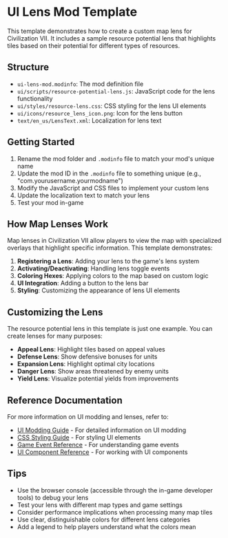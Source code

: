 # UI Lens Mod Template

This template demonstrates how to create a custom map lens for Civilization VII. It includes a sample resource potential lens that highlights tiles based on their potential for different types of resources.

## Structure

- `ui-lens-mod.modinfo`: The mod definition file
- `ui/scripts/resource-potential-lens.js`: JavaScript code for the lens functionality
- `ui/styles/resource-lens.css`: CSS styling for the lens UI elements
- `ui/icons/resource_lens_icon.png`: Icon for the lens button
- `text/en_us/LensText.xml`: Localization for lens text

## Getting Started

1. Rename the mod folder and `.modinfo` file to match your mod's unique name
2. Update the mod ID in the `.modinfo` file to something unique (e.g., "com.yourusername.yourmodname")
3. Modify the JavaScript and CSS files to implement your custom lens
4. Update the localization text to match your lens
5. Test your mod in-game

## How Map Lenses Work

Map lenses in Civilization VII allow players to view the map with specialized overlays that highlight specific information. This template demonstrates:

1. **Registering a Lens**: Adding your lens to the game's lens system
2. **Activating/Deactivating**: Handling lens toggle events
3. **Coloring Hexes**: Applying colors to the map based on custom logic
4. **UI Integration**: Adding a button to the lens bar
5. **Styling**: Customizing the appearance of lens UI elements

## Customizing the Lens

The resource potential lens in this template is just one example. You can create lenses for many purposes:

- **Appeal Lens**: Highlight tiles based on appeal values
- **Defense Lens**: Show defensive bonuses for units
- **Expansion Lens**: Highlight optimal city locations
- **Danger Lens**: Show areas threatened by enemy units
- **Yield Lens**: Visualize potential yields from improvements

## Reference Documentation

For more information on UI modding and lenses, refer to:
- [UI Modding Guide](../ui-modding.md) - For detailed information on UI modding
- [CSS Styling Guide](../css-styling-guide.md) - For styling UI elements
- [Game Event Reference](../game-event-reference.md) - For understanding game events
- [UI Component Reference](../ui-component-reference.md) - For working with UI components

## Tips

- Use the browser console (accessible through the in-game developer tools) to debug your lens
- Test your lens with different map types and game settings
- Consider performance implications when processing many map tiles
- Use clear, distinguishable colors for different lens categories
- Add a legend to help players understand what the colors mean 